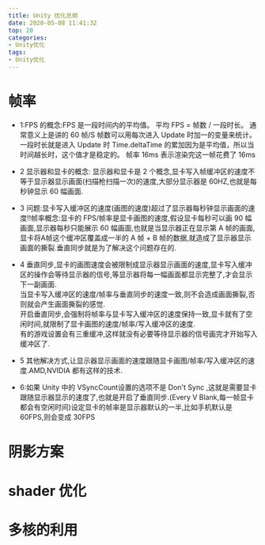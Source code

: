 ```yaml
---
title: Unity 优化总纲
date: 2020-05-08 11:41:32
top: 20
categories:
- Unity优化
tags:
- Unity优化
---
```


# 帧率
* 1:FPS 的概念:FPS 是一段时间内的平均值。
平均 FPS = 帧数 / 一段时长。   通常意义上是讲的 60 帧/S
帧数可以用每次进入 Update 时加一的变量来统计。一段时长就是进入 Update 时 Time.deltaTime 的累加因为是平均值，所以当时间越长时，这个值才是稳定的。
帧率 16ms 表示渲染完这一帧花费了 16ms


* 2 显示器和显卡的概念: 显示器和显卡是 2 个概念,显卡写入帧缓冲区的速度不等于显示器显示画面(扫描枪扫描一次)的速度,大部分显示器是 60HZ,也就是每秒钟显示 60 幅画面.

* 3 问题:显卡写入缓冲区的速度(画图的速度)超过了显示器每秒钟显示画面的速度!!帧率概念:显卡的 FPS/帧率是显卡画图的速度,假设显卡每秒可以画 90 幅画面,显示器每秒只能展示 60 幅画面,也就是当显示器正在显示第 A 帧的画面,显卡将A帧这个缓冲区覆盖成一半的 A 帧 + B 帧的数据,就造成了显示器显示画面的撕裂.垂直同步就是为了解决这个问题存在的.

* 4 垂直同步,显卡的画图速度会被限制成显示器显示画面的速度,显卡写入缓冲区的操作会等待显示器的信号,等显示器将每一幅画面都显示完整了,才会显示下一副画面.       
当显卡写入缓冲区的速度/帧率与垂直同步的速度一致,则不会造成画面撕裂,否则就会产生画面撕裂的感觉.      
开启垂直同步,会强制将帧率与显卡写入缓冲区的速度保持一致,显卡就有了空闲时间,就限制了显卡画图的速度/帧率/写入缓冲区的速度.        
有的游戏设置会有三重缓冲,这样就没有必要等待显示器的信号画完才开始写入缓冲区了.

* 5 其他解决方式,让显示器显示画面的速度跟随显卡画图/帧率/写入缓冲区的速度.AMD,NVIDIA 都有这样的技术.

* 6:如果 Unity 中的 VSyncCount设置的选项不是 Don't Sync ,这就是需要显卡跟随显示器显示的速度了,也就是开启了垂直同步.(Every V Blank,每一帧显卡都会有空闲时间)设定显卡的帧率是显示器默认的一半,比如手机默认是 60FPS,则会变成 30FPS



# 阴影方案

# shader 优化

# 多核的利用